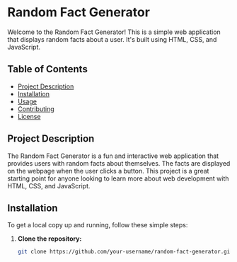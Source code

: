 # Random Fact Generator

Welcome to the Random Fact Generator! This is a simple web application that displays random facts about a user. It's built using HTML, CSS, and JavaScript.

## Table of Contents

- [Project Description](#project-description)
- [Installation](#installation)
- [Usage](#usage)
- [Contributing](#contributing)
- [License](#license)

## Project Description

The Random Fact Generator is a fun and interactive web application that provides users with random facts about themselves. The facts are displayed on the webpage when the user clicks a button. This project is a great starting point for anyone looking to learn more about web development with HTML, CSS, and JavaScript.

## Installation

To get a local copy up and running, follow these simple steps:

1. **Clone the repository:**

   ```bash
   git clone https://github.com/your-username/random-fact-generator.git
